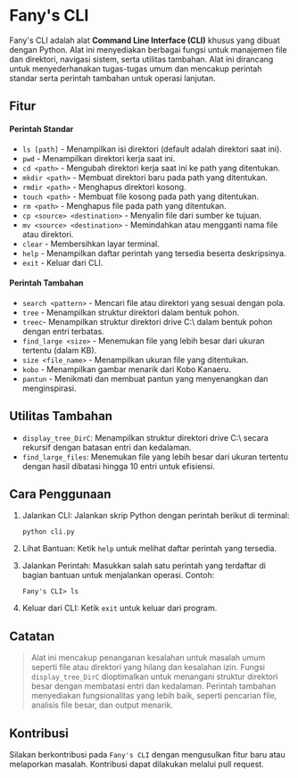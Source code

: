 # Fany's CLI
Fany's CLI adalah alat **Command Line Interface (CLI)** khusus yang dibuat dengan Python. Alat ini menyediakan berbagai fungsi untuk manajemen file dan direktori, navigasi sistem, serta utilitas tambahan. Alat ini dirancang untuk menyederhanakan tugas-tugas umum dan mencakup perintah standar serta perintah tambahan untuk operasi lanjutan.

## Fitur
#### Perintah Standar
* `ls [path]` - Menampilkan isi direktori (default adalah direktori saat ini).
* `pwd` - Menampilkan direktori kerja saat ini.
* `cd <path>` - Mengubah direktori kerja saat ini ke path yang ditentukan.
* `mkdir <path>` - Membuat direktori baru pada path yang ditentukan.
* `rmdir <path>` - Menghapus direktori kosong.
* `touch <path>` - Membuat file kosong pada path yang ditentukan.
* `rm <path>` - Menghapus file pada path yang ditentukan.
* `cp <source> <destination>` - Menyalin file dari sumber ke tujuan.
* `mv <source> <destination>` - Memindahkan atau mengganti nama file atau direktori.
* `clear` - Membersihkan layar terminal.
* `help` - Menampilkan daftar perintah yang tersedia beserta deskripsinya.
* `exit` - Keluar dari CLI.

#### Perintah Tambahan
* `search <pattern>` - Mencari file atau direktori yang sesuai dengan pola.
* `tree` - Menampilkan struktur direktori dalam bentuk pohon.
* `treec`- Menampilkan struktur direktori drive C:\ dalam bentuk pohon dengan entri terbatas.
* `find_large <size>` - Menemukan file yang lebih besar dari ukuran tertentu (dalam KB).
* `size <file_name>` - Menampilkan ukuran file yang ditentukan.
* `kobo` - Menampilkan gambar menarik dari Kobo Kanaeru.
* `pantun` - Menikmati dan membuat pantun yang menyenangkan dan menginspirasi.

## Utilitas Tambahan
* `display_tree_DirC`: Menampilkan struktur direktori drive C:\ secara rekursif dengan batasan entri dan kedalaman.
* `find_large_files`: Menemukan file yang lebih besar dari ukuran tertentu dengan hasil dibatasi hingga 10 entri untuk efisiensi.

## Cara Penggunaan
  1. Jalankan CLI: Jalankan skrip Python dengan perintah berikut di terminal:
      ```
      python cli.py
      ```
  3. Lihat Bantuan: Ketik `help` untuk melihat daftar perintah yang tersedia.

  4. Jalankan Perintah: Masukkan salah satu perintah yang terdaftar di bagian bantuan untuk menjalankan operasi.
    Contoh:
      ```
     Fany's CLI> ls
      ```
  5. Keluar dari CLI: Ketik `exit` untuk keluar dari program.

## Catatan

> Alat ini mencakup penanganan kesalahan untuk masalah umum seperti file atau direktori yang hilang dan kesalahan izin.
Fungsi `display_tree_DirC` dioptimalkan untuk menangani struktur direktori besar dengan membatasi entri dan kedalaman.
Perintah tambahan menyediakan fungsionalitas yang lebih baik, seperti pencarian file, analisis file besar, dan output menarik.

## Kontribusi
  Silakan berkontribusi pada `Fany's CLI` dengan mengusulkan fitur baru atau melaporkan masalah. Kontribusi dapat dilakukan melalui pull request.


